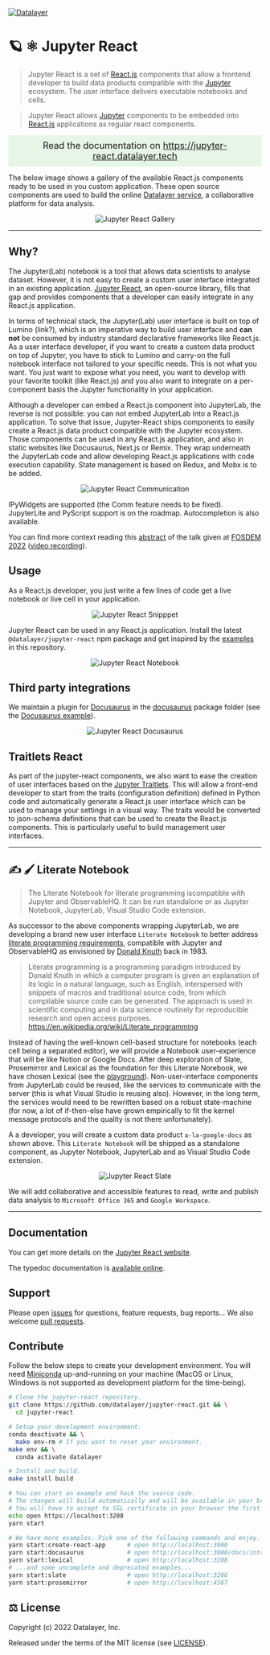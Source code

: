 [![Datalayer](https://assets.datalayer.design/datalayer-25.svg)](https://datalayer.io)

# 🪐 ⚛️ Jupyter React

> Jupyter React is a set of [React.js](https://reactjs.org) components that allow a frontend developer to build data products compatible with the [Jupyter](https://jupyter.org) ecosystem. The user interface delivers executable notebooks and cells.

> Jupyter React allows [Jupyter](https://jupyter.org) components to be embedded into [React.js](https://reactjs.org) applications as regular react components.

<div style="background-color: rgb(230,246,230); font-size: large; text-align: center; padding: 10px; margin: 10px 0 10px 0;">
Read the documentation on <a href="https://jupyter-react.datalayer.tech" target="_blank">https://jupyter-react.datalayer.tech</a>
</div>

The below image shows a gallery of the available React.js components ready to be used in you custom application. These open source components are used to build the online [Datalayer service](https://datalayer.app), a collaborative platform for data analysis.


<div align="center" style="text-align: center">
  <img alt="Jupyter React Gallery" src="https://datalayer-jupyter-examples.s3.amazonaws.com/jupyter-react-gallery.gif" />
</div>

<hr/>

## Why?

The Jupyter(Lab) notebook is a tool that allows data scientists to analyse dataset. However, it is not easy to create a custom user interface integrated in an existing application. [Jupyter React](https://jupyter-react.datalayer.tech), an open-source library, fills that gap and provides components that a developer can easily integrate in any React.js application.



In terms of technical stack, the Jupyter(Lab) user interface is built on top of Lumino (link?), which is an imperative way to build user interface and **can not** be consumed by industry standard declarative frameworks like React.js. As a user interface developer, if you want to create a custom data product on top of Jupyter, you have to stick to Lumino and carry-on the full notebook interface not tailored to your specific needs. This is not what you want. You just want to expose what you need, you want to develop with your favorite toolkit (like React.js) and you also want to integrate on a per-component basis the Jupyter functionality in your application.

Although a developer can embed a React.js component into JupyterLab, the reverse is not possible: you can not embed JupyterLab into a React.js application. To solve that issue, Jupyter-React ships components to easily create a React.js data product compatible with the Jupyter ecosystem. Those components can be used in any React.js application, and also in static websites like Docusaurus, Next.js or Remix. They wrap underneath the JupyterLab code and allow developing React.js applications with code execution capability. State management is based on Redux, and Mobx is to be added.

<div align="center" style="text-align: center">
  <img alt="Jupyter React Communication" src="https://datalayer-jupyter-examples.s3.amazonaws.com/jupyter-react-communication.png" />
</div>

IPyWidgets are supported (the Comm feature needs to be fixed). JupyterLite and PyScript support is on the roadmap. Autocompletion is also available.

You can find more context reading this [abstract](https://fosdem.org/2022/schedule/event/lt_jupyter) of the talk given at [FOSDEM 2022](https://fosdem.org/2022) ([video recording](http://bofh.nikhef.nl/events/FOSDEM/2022/L.lightningtalks/lt_jupyter.webm)).

## Usage

As a React.js developer, you just write a few lines of code get a live notebook or live cell in your application.

<div align="center" style="text-align: center">
  <img alt="Jupyter React Snipppet" src="https://datalayer-jupyter-examples.s3.amazonaws.com/jupyter-react-snippet.png" />
</div>

Jupyter React can be used in any React.js application. Install the latest `@datalayer/jupyter-react` npm package and get inspired by the [examples](https://github.com/datalayer/jupyter-react/tree/main/examples) in this repository.

<div align="center" style="text-align: center">
  <img alt="Jupyter React Notebook" src="https://datalayer-jupyter-examples.s3.amazonaws.com/jupyter-react-notebook.png" />
</div>

## Third party integrations

We maintain a plugin for [Docusaurus](https://docusaurus.io) in the [docusaurus](https://github.com/datalayer/jupyter-react/tree/main/packages/docusaurus) package folder (see the [Docusaurus example](https://github.com/datalayer/jupyter-react/tree/main/examples/docusaurus)).

<div align="center" style="text-align: center">
  <img alt="Jupyter React Docusaurus" src="https://datalayer-jupyter-examples.s3.amazonaws.com/jupyter-react-docusaurus.png" />
</div>

## Traitlets React

As part of the jupyter-react components, we also want to ease the creation of user interfaces based on the [Jupyter Traitlets](https://traitlets.readthedocs.io). This will allow a front-end developer to start from the traits (configuration definition) defined in Python code and automatically generate a React.js user interface which can be used to manage your settings in a visual way. The traits would be converted to json-schema definitions that can be used to create the React.js components. This is particularly useful to build management user interfaces.

<hr/>

## ✍️ 🖌️ Literate Notebook

> The Literate Notebook for literate programming iscompatible with Jupyter and ObservableHQ. It can be run standalone or as Jupyter Notebook, JupyterLab, Visual Studio Code extension.

As successor to the above components wrapping JupyterLab, we are developing a brand new user interface `Literate Notebook` to better address [literate programming requirements](https://en.wikipedia.org/wiki/Literate_programming), compatible with Jupyter and ObservableHQ as envisioned by [Donald Knuth](https://en.wikipedia.org/wiki/Donald_Knuth) back in 1983.

> Literate programming is a programming paradigm introduced by Donald Knuth in which a computer program is given an explanation of its logic in a natural language, such as English, interspersed with snippets of macros and traditional source code, from which compilable source code can be generated. The approach is used in scientific computing and in data science routinely for reproducible research and open access purposes. <https://en.wikipedia.org/wiki/Literate_programming>

Instead of having the well-known cell-based structure for notebooks (each cell being a separated editor), we will provide a Notebook user-experience that will be like Notion or Google Docs. After deep exploration of Slate, Prosemirror and Lexical as the foundation for this Literate Norebook, we have chosen Lexical (see the [playground](https://playground.lexical.dev)). Non-user-interface components from JupyterLab could be reused, like the services to communicate with the server (this is what Visual Studio is reusing also). However, in the long term, the services would need to be rewritten based on a robust state-machine (for now, a lot of if-then-else have grown empirically to fit the kernel message protocols and the quality is not there unfortunately).

A a developer, you will create a custom data product `a-la-google-docs` as shown above. This `Literate Notebook` will be shipped as a standalone component, as Jupyter Notebook, JupyterLab and as Visual Studio Code extension.

<div align="center" style="text-align: center">
  <img alt="Jupyter React Slate" src="https://datalayer-jupyter-examples.s3.amazonaws.com/jupyter-react-slate.gif" />
</div>

We will add collaborative and accessible features to read, write and publish data analysis to `Microsoft Office 365` and `Google Workspace`.

<hr/>

## Documentation

You can get more details on the [Jupyter React website](https://jupyter-react.datalayer.tech).

The typedoc documentation is [available online](https://typedoc.datalayer.tech/datalayer/jupyter-react/0.0.24/index.html).

## Support

Please open [issues](https://github.com/datalayer/jupyter-react/issues) for questions, feature requests, bug reports... We also welcome [pull requests](https://github.com/datalayer/jupyter-react/pulls).

## Contribute

Follow the below steps to create your development environment. You will need [Miniconda](https://docs.conda.io/en/latest/miniconda.html) up-and-running on your machine (MacOS or Linux, Windows is not supported as development platform for the time-being).

```bash
# Clone the jupyter-react repository.
git clone https://github.com/datalayer/jupyter-react.git && \
  cd jupyter-react
```

```bash
# Setup your development environment.
conda deactivate && \
  make env-rm # If you want to reset your environment.
make env && \
  conda activate datalayer
```

```bash
# Install and build.
make install build
```

```bash
# You can start an example and hack the source code.
# The changes will build automatically and will be available in your browser.
# You will have to accept to SSL certificate in your browser the first time.
echo open https://localhost:3208
yarn start
```

```bash
# We have more examples. Pick one of the following commands and enjoy.
yarn start:create-react-app      # open http://localhost:3000
yarn start:docusaurus            # open http://localhost:3000/docs/intro
yarn start:lexical               # open http://localhost:3208
# ...and some uncomplete and deprecated examples...
yarn start:slate                 # open http://localhost:3266
yarn start:prosemirror           # open http://localhost:4567
```

## ⚖️ License

Copyright (c) 2022 Datalayer, Inc.

Released under the terms of the MIT license (see [LICENSE](./LICENSE)).
